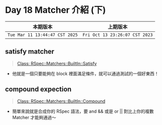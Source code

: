 # Day 18 Matcher 介紹 (下)

|本期版本|上期版本
|:---:|:---:|
`Tue Mar 11 13:44:47 CST 2025` | `Fri Oct 13 23:26:07 CST 2023`


## satisfy matcher

> [Class: RSpec::Matchers::BuiltIn::Satisfy](https://rubydoc.info/gems/rspec-expectations/RSpec/Matchers/BuiltIn/Satisfy)

* 他就是一個只要能夠在 block 裡面滿足條件，就可以通過測試的一個好東西！

## compound expection

> [Class: RSpec::Matchers::BuiltIn::Compound](https://rubydoc.info/gems/rspec-expectations/RSpec/Matchers/BuiltIn/Compound)

* 簡單來說就是合成你的 RSpec 語法，要 and && 或是 or || 對比上你的複數 Matcher 才能夠通過～
